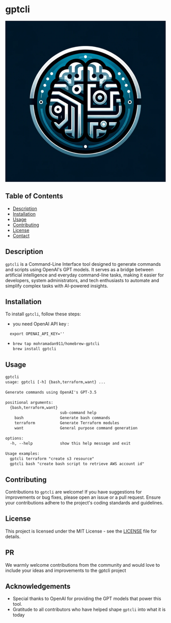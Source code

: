 # gptcli
![Alt text](docs/gptcli-icon.png)

## Table of Contents
- [Description](#description)
- [Installation](#installation)
- [Usage](#usage)
- [Contributing](#contributing)
- [License](#license)
- [Contact](#contact)

## Description
`gptcli` is a Command-Line Interface tool designed to generate commands and scripts using OpenAI's GPT models. It serves as a bridge between artificial intelligence and everyday command-line tasks, making it easier for developers, system administrators, and tech enthusiasts to automate and simplify complex tasks with AI-powered insights.

## Installation
To install `gptcli`, follow these steps:

- you need OpenAI API key : 
```
  export OPENAI_API_KEY=''
```
- ```
  brew tap mohramadan911/homebrew-gptcli
  brew install gptcli
  ```


## Usage

```
gptcli                                
usage: gptcli [-h] {bash,terraform,want} ...

Generate commands using OpenAI's GPT-3.5

positional arguments:
  {bash,terraform,want}
                        sub-command help
    bash                Generate bash commands
    terraform           Generate Terraform modules
    want                General purpose command generation

options:
  -h, --help            show this help message and exit

Usage examples:
  gptcli terraform "create s3 resource"
  gptcli bash "create bash script to retrieve AWS account id"

```

## Contributing
Contributions to `gptcli` are welcome! If you have suggestions for improvements or bug fixes, please open an issue or a pull request. Ensure your contributions adhere to the project's coding standards and guidelines.

## License
This project is licensed under the MIT License - see the [LICENSE](LICENSE) file for details.

## PR
We warmly welcome contributions from the community and would love to include your ideas and improvements to the gptcli project

## Acknowledgements
- Special thanks to OpenAI for providing the GPT models that power this tool.
- Gratitude to all contributors who have helped shape `gptcli` into what it is today
